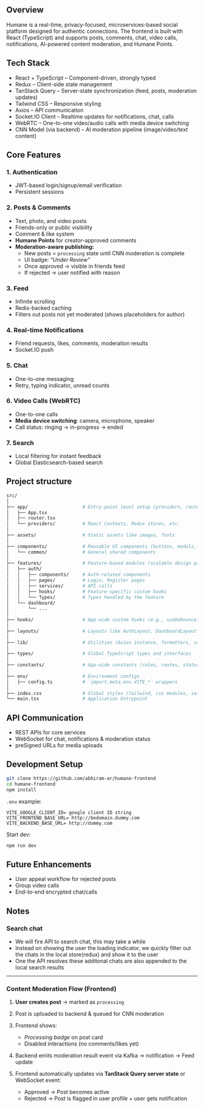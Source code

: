 ## Overview

Humane is a real-time, privacy-focused, microservices-based social platform designed for authentic connections. The frontend is built with React (TypeScript) and supports posts, comments, chat, video calls, notifications, AI-powered content moderation, and Humane Points.

## Tech Stack

- React + TypeScript – Component-driven, strongly typed
- Redux – Client-side state management
- TanStack Query – Server-state synchronization (feed, posts, moderation updates)
- Tailwind CSS – Responsive styling
- Axios – API communication
- Socket.IO Client – Realtime updates for notifications, chat, calls
- WebRTC – One-to-one video/audio calls with media device switching
- CNN Model (via backend) – AI moderation pipeline (image/video/text content)

## Core Features

### 1. Authentication

- JWT-based login/signup/email verification
- Persistent sessions

### 2. Posts & Comments

- Text, photo, and video posts
- Friends-only or public visibility
- Comment & like system
- **Humane Points** for creator-approved comments
- **Moderation-aware publishing:**
  - New posts = `processing` state until CNN moderation is complete
  - UI badge: _“Under Review”_
  - Once approved → visible in friends feed
  - If rejected → user notified with reason

### 3. Feed

- Infinite scrolling
- Redis-backed caching
- Filters out posts not yet moderated (shows placeholders for author)

### 4. Real-time Notifications

- Friend requests, likes, comments, moderation results
- Socket.IO push

### 5. Chat

- One-to-one messaging
- Retry, typing indicator, unread counts

### 6. Video Calls (WebRTC)

- One-to-one calls
- **Media device switching**: camera, microphone, speaker
- Call status: ringing → in-progress → ended

### 7. **Search**

- Local filtering for instant feedback
- Global Elasticsearch-based search

## Project structure

```bash
src/
│
├── app/                    # Entry-point level setup (providers, router, global styles)
│   ├── App.tsx
│   ├── router.tsx
│   └── providers/          # React Contexts, Redux stores, etc.
│
├── assets/                 # Static assets like images, fonts
│
├── components/             # Reusable UI components (buttons, modals, inputs)
│   └── common/             # General shared components
│
├── features/               # Feature-based modules (scalable design pattern)
│   ├── auth/
│   │   ├── components/     # Auth-related components
│   │   ├── pages/          # Login, Register pages
│   │   ├── services/       # API calls
│   │   ├── hooks/          # Feature-specific custom hooks
│   │   └── Types/          # Types handled by the feature
│   └── dashboard/
│       └── ...
│
├── hooks/                  # App-wide custom hooks (e.g., useDebounce)
│
├── layouts/                # Layouts like AuthLayout, DashboardLayout
│
├── lib/                    # Utilities (Axios instance, formatters, validators)
│
├── types/                  # Global TypeScript types and interfaces
│
├── constants/              # App-wide constants (roles, routes, status codes)
│
├── env/                    # Environment configs
│   ├── config.ts           # `import.meta.env.VITE_*` wrappers
│
├── index.css               # Global styles (tailwind, css modules, sass)
└── main.tsx                # Application Entrypoint
```

## API Communication

- REST APIs for core services
- WebSocket for chat, notifications & moderation status
- preSigned URLs for media uploads

## Development Setup

```bash
git clone https://github.com/abhiram-ar/humane-frontend
cd humane-frontend
npm install
```

`.env` example:

```env
VITE_GOOGLE_CLIENT_ID= google client ID string
VITE_FRONTEND_BASE_URL= http://bedomain.dummy.com
VITE_BACKEND_BASE_URL= http://dummy.com
```

Start dev:

```bash
npm run dev
```

## Future Enhancements

- User appeal workflow for rejected posts
- Group video calls
- End-to-end encrypted chat/calls

## Notes

### Search chat

- We will fire API to search chat, this may take a while
- Instead on showing the user the loading indicator, we quickly filter out the chats in the local store(redux) and show it to the user
- One the API resolves these additonal chats are also appended to the local search results

---

### Content Moderation Flow (Frontend)

1. **User creates post** → marked as `processing`
2. Post is uploaded to backend & queued for CNN moderation
3. Frontend shows:

   - _Processing badge_ on post card
   - Disabled interactions (no comments/likes yet)

4. Backend emits moderation result event via Kafka → notification → Feed update
5. Frontend automatically updates via **TanStack Query server state** or WebSocket event:

   - Approved → Post becomes active
   - Rejected → Post is flagged in user profile + user gets notification
